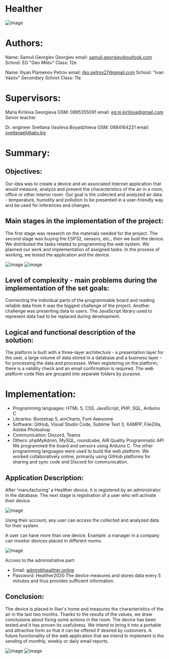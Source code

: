 # Healther
![image](https://user-images.githubusercontent.com/71490066/202903098-c4fa12db-2b69-402a-83c3-416facb26672.png)

# Authors:
Name: Samuil Georgiev Georgiev
email: samuil.georgiev@outlook.com
School: EG "Geo Milev"
Class: 12e

Name: Iliyan Plamenov Petrov
email: ilko.petrov27@gmail.com
School: "Ivan Vazov" Secondary School
Class: 11a

# Supervisors: 
Maria Kirilova Georgieva
GSM: 0895355091
email: eg.m.kirilova@gmail.com
Senior teacher

Dr. engineer Svetlana Vasileva Boyadzhieva
GSM: 0884164221
email: svetlanaeli@abv.bg

# Summary:
## Objectives:
Our idea was to create a device and an associated Internet application that would measure, analyze and present the characteristics of the air in a room, office or other interior room. Our goal is the collected and analyzed air data - temperature, humidity and pollution to be presented in a user-friendly way and be used for inferences and changes.

## Main stages in the implementation of the project:
The first stage was research on the materials needed for the project.
The second stage was buying the ESP32, sensors, etc., then we built the device.
We distributed the tasks related to programming the web system.
We planned our work and implementation of assigned tasks. In the process of working, we tested the application and the device.

![image](https://user-images.githubusercontent.com/71490066/202903277-39870ff5-3127-4a18-ac11-dd661b6eaa03.png)
![image](https://user-images.githubusercontent.com/71490066/202903279-872ab27d-ef20-4068-98ba-fd412f9dc1fa.png)

## Level of complexity - main problems during the implementation of the set goals:
Connecting the individual parts of the programmable board and reading reliable data from it was the biggest challenge of the project.
Another challenge was presenting data to users. The JavaScript library used to represent data had to be replaced during development.

## Logical and functional description of the solution:
The platform is built with a three-layer architecture - a presentation layer for the user, a large volume of data stored in a database and a business layer - for processing the data and processes.
When registering on the platform, there is a validity check and an email confirmation is required.
The web platform code files are grouped into separate folders by purpose.

# Implementation:
- Programming languages: HTML 5, CSS, JavaScript, PHP, SQL, Arduino C
- Libraries: Bootstrap 5, amCharts, Font Awesome
- Software: GitHub, Visual Studio Code, Sublime Text 3, XAMPP, FileZilla, Adobe Photoshop
- Communication: Discord, Teams
- Others: phpMyAdmin, MySQL, roundcube, AIR Quality Programmatic API
We programmed the board and sensors using Arduino C. The other programming languages were used to build the web platform.
We worked collaboratively online, primarily using GitHub platforms for sharing and sync code and Discord for communication.

## Application Description:
After 'manufacturing' a Healther device, it is registered by an administrator in the database.
The next stage is registration of a user who will activate their device.

![image](https://user-images.githubusercontent.com/71490066/202903965-bd266fcd-b54b-4139-b64d-d677c8e986be.png)

Using their account, any user can access the collected and analyzed data for their system.

A user can have more than one device.
Example: a manager in a company can monitor devices placed in different rooms.

![image](https://user-images.githubusercontent.com/71490066/202904184-5369ff8c-190f-41ca-96f0-296ad9a72a11.png)

Access to the administrative part:
- Email: admin@healther.online
- Password: Healther2020
The device measures and stores data every 5 minutes and thus provides sufficient information.

## Conclusion:
The device is placed in Ilian's home and measures the characteristics of the air in
the last two months. Thanks to the results of the values, we draw conclusions about
fixing some actions in the room. The device has been tested and it has proven its usefulness. We intend to bring it into a portable and attractive form so that it can be offered if desired by customers.
A future functionality of the web application that we intend to implement is the sending of monthly, weekly or daily email reports.

![image](https://user-images.githubusercontent.com/71490066/202904402-3d93852c-bd44-4312-baa2-b2eaf5cec31c.png)
![image](https://user-images.githubusercontent.com/71490066/202904398-5539dbde-c285-43ef-8d7f-a2628a1f552f.png)










